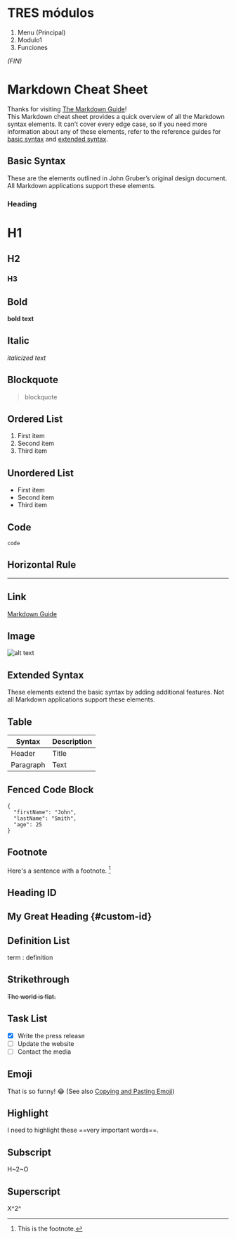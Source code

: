 # TRES **módulos**
1. Menu (Principal)
2. Modulo1
3. Funciones

*(FIN)*


# Markdown Cheat Sheet
Thanks for visiting [The Markdown Guide](https://www.markdownguide.org)!\
This Markdown cheat sheet provides a quick overview of all the Markdown syntax elements. It can’t cover every edge case, so if you need more information about any of these elements, refer to the reference guides for [basic syntax](https://www.markdownguide.org/basic-syntax/) and [extended syntax](https://www.markdownguide.org/extended-syntax/).

## Basic Syntax
These are the elements outlined in John Gruber’s original design document. All Markdown applications support these elements.

### Heading
# H1
## H2
### H3

## Bold
**bold text**

## Italic
*italicized text*

## Blockquote
> blockquote

## Ordered List
1. First item
2. Second item
3. Third item

## Unordered List
- First item
- Second item
- Third item

## Code
`code`

## Horizontal Rule
---

## Link
[Markdown Guide](https://www.markdownguide.org)

## Image
![alt text](https://www.markdownguide.org/assets/images/tux.png)

## Extended Syntax
These elements extend the basic syntax by adding additional features. Not all Markdown applications support these elements.

## Table
| Syntax | Description |
| ----------- | ----------- |
| Header | Title |
| Paragraph | Text |

## Fenced Code Block
```
{
  "firstName": "John",
  "lastName": "Smith",
  "age": 25
}
```

## Footnote
Here's a sentence with a footnote. [^1]
[^1]: This is the footnote.

## Heading ID
## My Great Heading {#custom-id}

## Definition List
term
: definition

## Strikethrough
~~The world is flat.~~

## Task List
- [x] Write the press release
- [ ] Update the website
- [ ] Contact the media

## Emoji
That is so funny! :joy:
(See also [Copying and Pasting Emoji](https://www.markdownguide.org/extended-syntax/#copying-and-pasting-emoji))

## Highlight
I need to highlight these ==very important words==.

## Subscript
H~2~O

## Superscript
X^2^
